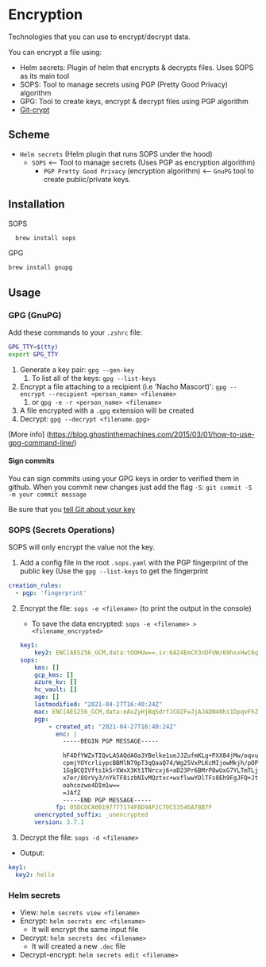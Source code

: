 # Encryption
Technologies that you can use to encrypt/decrypt data.

You can encrypt a file using:
* Helm secrets: Plugin of helm that encrypts & decrypts files. Uses SOPS as its main tool
* SOPS: Tool to manage secrets using PGP (Pretty Good Privacy) algorithm
* GPG: Tool to create keys, encrypt & decrypt files using PGP algorithm
* [Git-crypt](https://github.com/AGWA/git-crypt)

## Scheme
* `Helm secrets` (Helm plugin that runs SOPS under the hood)
  * `SOPS` <-- Tool to manage secrets (Uses PGP as encryption algorithm)
    * `PGP Pretty Good Privacy` (encryption algorithm) <-- `GnuPG` tool to create public/private keys.


## Installation

SOPS
```sh
  brew install sops
```

GPG
```sh
brew install gnupg
```

## Usage

### GPG (GnuPG)
Add these commands to your `.zshrc` file:

```sh
GPG_TTY=$(tty)
export GPG_TTY
```

1. Generate a key pair: `gpg --gen-key`
    1. To list all of the keys: `gpg --list-keys`
2. Encrypt a file attaching to a recipient (i.e 'Nacho Mascort)': `gpg --encrypt --recipient <person_name> <filename>` 
    1. or `gpg -e -r <person_name> <filename>`
3. A file encrypted with a `.gpg` extension will be created
4. Decrypt: `gpg --decrypt <filename.gpg>`

[More info] (https://blog.ghostinthemachines.com/2015/03/01/how-to-use-gpg-command-line/)


#### Sign commits
You can sign commits using your GPG keys in order to verified them in github. When you commit new changes just add the flag `-S`:
`git commit -S -m your commit message`

Be sure that you [tell Git about your key](https://docs.github.com/en/github/authenticating-to-github/telling-git-about-your-signing-key)


### SOPS (Secrets Operations)
SOPS will only encrypt the value not the key.

1. Add a config file in the root `.sops.yaml` with the PGP fingerprint of the public key (Use the  `gpg --list-keys` to get the fingerprint
```yaml
creation_rules:
  - pgp: 'fingerprint'
```
2. Encrypt the file: `sops -e <filename>` (to print the output in the console)
    * To save the data encrypted: `sops -e <filename> > <filename_encrypted>`
    ```yaml
    key1:
        key2: ENC[AES256_GCM,data:tOOHUw==,iv:6A24EmCX3nDFUW/69hsxHwC6qqgVyr5BdLbr3eoYzCg=,tag:S65s1rjHzukoGgVq19fIxg==,type:str]
    sops:
        kms: []
        gcp_kms: []
        azure_kv: []
        hc_vault: []
        age: []
        lastmodified: "2021-04-27T16:40:24Z"
        mac: ENC[AES256_GCM,data:eAuZyHjBq5drfJCOZFwJjAJADN48hi1DpqvFhZV2OLUQy/wsCRqkDKGOjMvphcwgr/Pk1Wm+yiyA9yaRUj5EdKIMW1jYoQFlIf1l0eWWVqUVXev81BhzVzhGjQ7mdipv7kPqxUErvr8ZAC/z9EfRpyIGdCB2LE7fhmOyLVwQBtU=,iv:zF0FzzJXEO/+MEWnHsigkXihSAgM6/Bxted+mUWhdgI=,tag:rZYQe/QaSptCbt+vmc05lA==,type:str]
        pgp:
            - created_at: "2021-04-27T16:40:24Z"
              enc: |
                -----BEGIN PGP MESSAGE-----

                hF4DfYWZxTIQvLASAQdA0a3YBelke1ueJJZufmKLg+PXX84jMw/oqvuef5FsjQUw
                cpmjYOYcrliypcBBMlN79pT3qQaaQ74/Wg25VxPLKcMIjowMkjh/pOPlONYcrNZ2
                1GgBCQIVfts1k5rXWxX3Kt1TNrcxj6+aD23Pr6BMrP8wUxG7YLTmTLjMZ7gkjv4K
                x7er/8OrVy3/nYkTF8izbNIvMQztxc+wxflwwYDlTFs8Eh9FgJFQ+JtJ77nKjjU9
                oahcozwo4DIm1w==
                =JAfZ
                -----END PGP MESSAGE-----
              fp: 05DCDCA00197777174F8D9AF2C70C53546A78B7F
        unencrypted_suffix: _unencrypted
        version: 3.7.1
    ```

3. Decrypt the file: `sops -d <filename>`
  * Output:
  ```yaml
  key1:
    key2: hello
  ```

### Helm secrets
* View: `helm secrets view <filename>`
* Encrypt: `helm secrets enc <filename>`
  * It will encrypt the same input file
* Decrypt: `helm secrets dec <filename>`
  * It will created a new `.dec` file
* Decrypt-encrypt: `helm secrets edit <filename>`